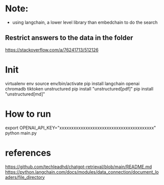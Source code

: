 # Note:

- using langchain, a lower level library than embedchain to do the search

## Restrict answers to the data in the folder

https://stackoverflow.com/a/76241713/512126

# Init

virtualenv env
source env/bin/activate
pip install langchain openai chromadb tiktoken unstructured
pip install "unstructured[pdf]"
pip install "unstructured[md]"

# How to run

export OPENAI_API_KEY="xxxxxxxxxxxxxxxxxxxxxxxxxxxxxxxxxxxxxxxx"
python main.py

# references

https://github.com/techleadhd/chatgpt-retrieval/blob/main/README.md
https://python.langchain.com/docs/modules/data_connection/document_loaders/file_directory

